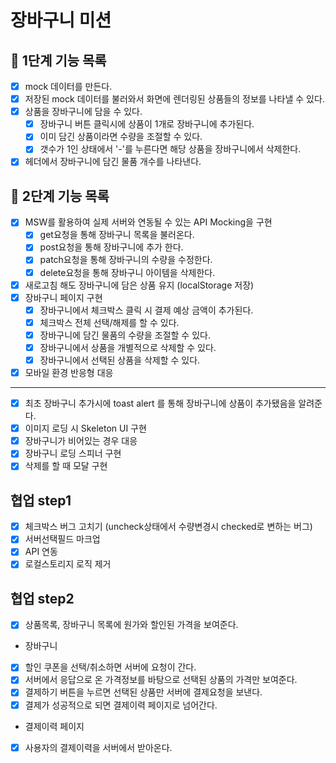# 장바구니 미션

## 📝 1단계 기능 목록

- [x] mock 데이터를 만든다.
- [x] 저장된 mock 데이터를 불러와서 화면에 렌더링된 상품들의 정보를 나타낼 수 있다.
- [x] 상품을 장바구니에 담을 수 있다.
  - [x] 장바구니 버튼 클릭시에 상품이 1개로 장바구니에 추가된다.
  - [x] 이미 담긴 상품이라면 수량을 조절할 수 있다.
  - [x] 갯수가 1인 상태에서 '-'를 누른다면 해당 상품을 장바구니에서 삭제한다.
- [x] 헤더에서 장바구니에 담긴 물품 개수를 나타낸다.

## 📝 2단계 기능 목록

- [x] MSW를 활용하여 실제 서버와 연동될 수 있는 API Mocking을 구현
  - [x] get요청을 통해 장바구니 목록을 불러온다.
  - [x] post요청을 통해 장바구니에 추가 한다.
  - [x] patch요청을 통해 장바구니의 수량을 수정한다.
  - [x] delete요청을 통해 장바구니 아이템을 삭제한다.
- [x] 새로고침 해도 장바구니에 담은 상품 유지 (localStorage 저장)
- [x] 장바구니 페이지 구현
  - [x] 장바구니에서 체크박스 클릭 시 결제 예상 금액이 추가된다.
  - [x] 체크박스 전체 선택/해제를 할 수 있다.
  - [x] 장바구니에 담긴 물품의 수량을 조절할 수 있다.
  - [x] 장바구니에서 상품을 개별적으로 삭제할 수 있다.
  - [x] 장바구니에서 선택된 상품을 삭제할 수 있다.
- [x] 모바일 환경 반응형 대응

---

- [x] 최초 장바구니 추가시에 toast alert 를 통해 장바구니에 상품이 추가됐음을 알려준다.
- [x] 이미지 로딩 시 Skeleton UI 구현
- [x] 장바구니가 비어있는 경우 대응
- [x] 장바구니 로딩 스피너 구현
- [x] 삭제를 할 때 모달 구현

## 협업 step1

- [x] 체크박스 버그 고치기 (uncheck상태에서 수량변경시 checked로 변하는 버그)
- [x] 서버선택필드 마크업
- [x] API 연동
- [x] 로컬스토리지 로직 제거

## 협업 step2

- [x] 상품목록, 장바구니 목록에 원가와 할인된 가격을 보여준다.

- 장바구니
- [x] 할인 쿠폰을 선택/취소하면 서버에 요청이 간다.
- [x] 서버에서 응답으로 온 가격정보를 바탕으로 선택된 상품의 가격만 보여준다.
- [x] 결제하기 버튼을 누르면 선택된 상품만 서버에 결제요청을 보낸다.
- [x] 결제가 성공적으로 되면 결제이력 페이지로 넘어간다.

- 결제이력 페이지
- [x] 사용자의 결제이력을 서버에서 받아온다.
